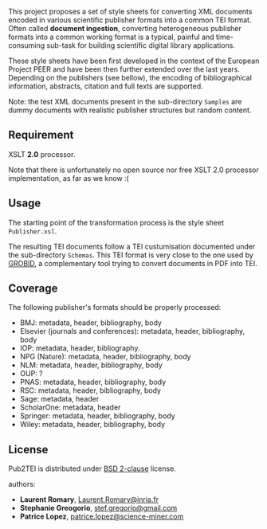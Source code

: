 This project proposes a set of style sheets for converting XML documents encoded in various scientific publisher formats into a common TEI format. Often called __document ingestion__, converting heterogeneous publisher formats into a common working format is a typical, painful and time-consuming sub-task for building scientific digital library applications.

These style sheets have been first developed in the context of the European Project PEER and have been then further extended over the last years. Depending on the publishers (see bellow), the encoding of bibliographical information, abstracts, citation and full texts are supported. 

Note: the test XML documents present in the sub-directory ```Samples``` are dummy documents with realistic publisher structures but random content.

## Requirement

XSLT __2.0__ processor.

Note that there is unfortunately no open source nor free XSLT 2.0 processor implementation, as far as we know :(

## Usage

The starting point of the transformation process is the style sheet ```Publisher.xsl```.

The resulting TEI documents follow a TEI custumisation documented under the sub-directory ```Schemas```. This TEI format is very close to the one used by [GROBID](https://github.com/kermitt2/grobid), a complementary tool trying to convert documents in PDF into TEI. 

## Coverage

The following publisher's formats should be properly processed: 
- BMJ: metadata, header, bibliography, body
- Elsevier (journals and conferences): metadata, header, bibliography, body
- IOP: metadata, header, bibliography. 
- NPG (Nature): metadata, header, bibliography, body 
- NLM: metadata, header, bibliography, body 
- OUP: ?
- PNAS: metadata, header, bibliography, body
- RSC: metadata, header, bibliography, body
- Sage: metadata, header
- ScholarOne: metadata, header
- Springer: metadata, header, bibliography, body
- Wiley: metadata, header, bibliography, body

## License

Pub2TEI is distributed under [BSD 2-clause](https://opensource.org/licenses/BSD-2-Clause) license. 

authors: 
* __Laurent Romary__, Laurent.Romary@inria.fr
* __Stephanie Greogorio__, stef.gregorio@gmail.com
* __Patrice Lopez__, patrice.lopez@science-miner.com
